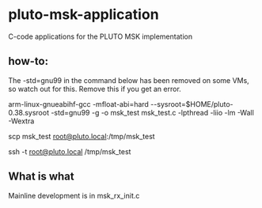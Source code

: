 # pluto-msk-application
C-code applications for the PLUTO MSK implementation 

## how-to:

The -std=gnu99 in the command below has been removed on some VMs, so watch out for this. Remove this if you get an error.  

arm-linux-gnueabihf-gcc -mfloat-abi=hard  --sysroot=$HOME/pluto-0.38.sysroot -std=gnu99 -g -o msk_test msk_test.c -lpthread -liio -lm -Wall -Wextra

scp msk_test root@pluto.local:/tmp/msk_test

ssh -t root@pluto.local /tmp/msk_test

## What is what

Mainline development is in msk_rx_init.c

